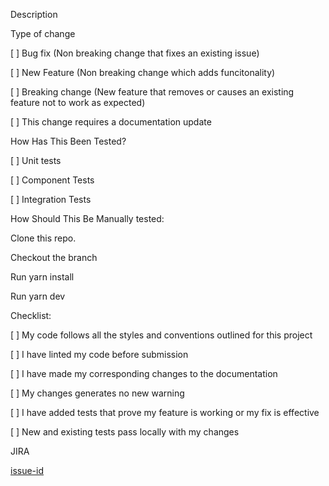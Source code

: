 Description

Type of change

[ ] Bug fix (Non breaking change that fixes an existing issue)

[ ] New Feature (Non breaking change which adds funcitonality)

[ ] Breaking change (New feature that removes or causes an existing feature not to work as expected)

[ ] This change requires a documentation update

How Has This Been Tested?

[ ] Unit tests

[ ] Component Tests

[ ] Integration Tests

How Should This Be Manually tested:

Clone this repo.

Checkout the branch

Run yarn install

Run yarn dev

Checklist:

[ ] My code follows all the styles and conventions outlined for this project

[ ] I have linted my code before submission

[ ] I have made my corresponding changes to the documentation

[ ] My changes generates no new warning

[ ] I have added tests that prove my feature is working or my fix is effective

[ ] New and existing tests pass locally with my changes

JIRA

[issue-id]()
